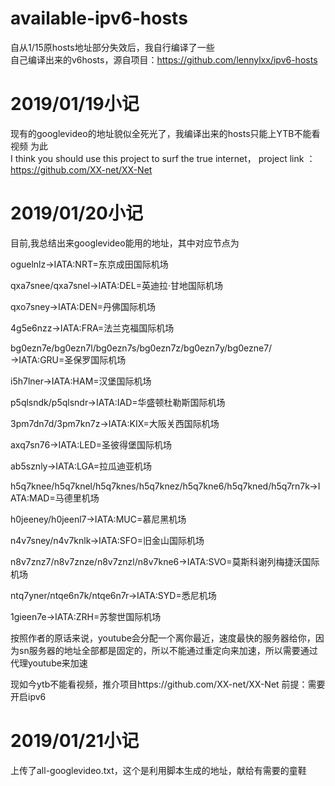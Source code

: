 # available-ipv6-hosts
自从1/15原hosts地址部分失效后，我自行编译了一些</br>
自己编译出来的v6hosts，源自项目：https://github.com/lennylxx/ipv6-hosts

# 2019/01/19小记
现有的googlevideo的地址貌似全死光了，我编译出来的hosts只能上YTB不能看视频
为此</br>
I think you should use this project to surf the true internet，
project link ：https://github.com/XX-net/XX-Net

# 2019/01/20小记
目前,我总结出来googlevideo能用的地址，其中对应节点为</br>

oguelnlz→IATA:NRT=东京成田国际机场</br>

qxa7snee/qxa7snel→IATA:DEL=英迪拉·甘地国际机场</br>

qxo7sney→IATA:DEN=丹佛国际机场</br>

4g5e6nzz→IATA:FRA=法兰克福国际机场</br>

bg0ezn7e/bg0ezn7l/bg0ezn7s/bg0ezn7z/bg0ezn7y/bg0ezne7/→IATA:GRU=圣保罗国际机场</br>

i5h7lner→IATA:HAM=汉堡国际机场</br>

p5qlsndk/p5qlsndr→IATA:IAD=华盛顿杜勒斯国际机场</br>

3pm7dn7d/3pm7kn7z→IATA:KIX=大阪关西国际机场</br>

axq7sn76→IATA:LED=圣彼得堡国际机场</br>

ab5sznly→IATA:LGA=拉瓜迪亚机场</br>

h5q7knee/h5q7knel/h5q7knes/h5q7knez/h5q7kne6/h5q7kned/h5q7rn7k→IATA:MAD=马德里机场</br>

h0jeeney/h0jeenl7→IATA:MUC=慕尼黑机场</br>

n4v7sney/n4v7knlk→IATA:SFO=旧金山国际机场</br>

n8v7znz7/n8v7znze/n8v7znzl/n8v7kne6→IATA:SVO=莫斯科谢列梅捷沃国际机场</br>

ntq7yner/ntqe6n7k/ntqe6n7r→IATA:SYD=悉尼机场</br>

1gieen7e→IATA:ZRH=苏黎世国际机场</br>

按照作者的原话来说，youtube会分配一个离你最近，速度最快的服务器给你，因为sn服务器的地址全部都是固定的，所以不能通过重定向来加速，所以需要通过代理youtube来加速

现如今ytb不能看视频，推介项目https://github.com/XX-net/XX-Net 前提：需要开启ipv6

# 2019/01/21小记
上传了all-googlevideo.txt，这个是利用脚本生成的地址，献给有需要的童鞋
